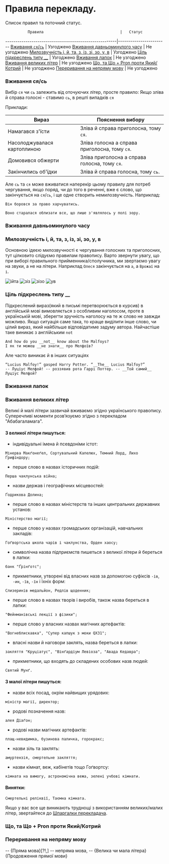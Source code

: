 # Правила перекладу.

Список правил та поточний статус.

              Правила                                  |   Статус
-------------------------------------------------------|------------------------
[Вживання ```ся```/```сь```](#sjasj)                   | Узгоджено
[Вживання давньоминулого часу](#pastperfect)           | Не узгоджено
[Милозвучність і, й, та, з, із, зі, зо, у, в](#ijtaz)  | Узгоджено
[Ціль підкреслень типу __](#underscores)               | Узгоджено
[Вживання лапок](#lapky)                               | Не узгоджено
[Вживання великих літер](#capitalletters)              | Не узгоджено
[Що, та Що + Pron проти Який/Котрий](#pron)            | Не узгоджено
[Переривання на непряму мову](#indirectspeech)         | Не узгоджено

<a name="sjasj"></a>
### Вживання ся/сь 

Вибір ```ся``` чи ```сь``` залежить від оточуючих літер, просте правило: Якщо зліва й справа голосні - ставимо ```сь```, в решті випадків ```ся```

Приклади:

Вираз                         | Пояснення вибору
------------------------------|-------------------------------------------
Намагався з'їсти              | Зліва й справа приголосна, тому ```ся```.
Насолоджувалася картоплиною   | Зліва голосна а справа приголосна, тому ```ся```.
Домовився обжерти             | Зліва приголосна а справа голосна, тому ```ся```.
Закінчились об'їдки           | Зліва й справа голосна, тому ```сь```.


Але ```сь``` та ```ся``` може вживатися наперекір цьому правилу для потреб чергування, якщо поряд, чи до того в реченні, вже є слово, що закінчується на ```ся```/```сь```, і ще одне створить немилозвучність. Наприклад:
```
Він боровся за право харчуватись.
```
```
Воно старалася облизати все, що лише з'являлось у полі зору.
```

<a name="pastperfect"></a>
### Вживання давньоминулого часу 

<a name="ijtaz"></a>
### Милозвучність і, й, та, з, із, зі, зо, у, в 

Основною ідеєю милозвучності є чергування голосних та приголосних, тут цілковито слідуємо правилам правопису. Варто звернути увагу, що при виборі правильного прийменника/сполучника, ми звертаємо увагу на звуки, а не на літери. Наприклад ```Олеся```  закінчується на ```а```, а ```Врожаї``` на ```і```.

![ійта](https://ukr-mova.in.ua/assets/uploads/images/Mova_149.png)
![зіз](https://ukr-mova.in.ua/assets/uploads/images/Mova_290.png)
![зізо](https://ukr-mova.in.ua/assets/uploads/images/Mova_291.png)
![ув](https://ukr-mova.in.ua/assets/uploads/images/Mova_134.png)

<a name="underscores"></a>
### Ціль підкреслень типу __ 

Підкреслений вираз(який в письмі перетворюється в курсив) в англійській мові вимовляється з особливим наголосом, проте в українській мові, зберегти зручність наголосу на те ж слово не завжди можливо. Якщо ситуація саме така, то краще виділити інше слово, чи цілий вираз, який найбільше відповідатиме задуму автора. Найчастіше таке виникає з англійським ```not```
```
And how do you __not__ know about the Malfoys?
І як ти можеш __не знати__ про Мелфоїв?
```
Але часто виникає й в інших ситуаціях
```
“Lucius Malfoy!” gasped Harry Potter. “__The__ Lucius Malfoy?”
-- Луціус Мелфой! -- роззявив рота Гаррі Поттер. -- __Той самий__ Луціус Мелфой?
```

<a name="lapky"></a>
### Вживання лапок

<a name="capitalletters"></a>
### Вживання великих літер

Великі й малі літери зазвичай вживаємо згідно українського правопису. Суперечливі моменти розв’язуємо згідно з перекладом "Абабагаламага".

#### З великої літери пишуться:

+ індивідуальні імена й псевдоніми істот:
```
Мінерва Макґонеґел, Сортувальний Капелюх, Темний Лорд, Лихо Ґрифіндору;
```
+ перше слово в назвах історичних подій:
```
Перша чаклунська війна;
```
+ назви держав і географічних місцевостей:
```
Ґодрикова Долина;
```
+ перше слово в назвах міністерств та інших центральних державних установ:
```
Міністерство магії;
```
+ перше слово у назвах громадських організацій, навчальних закладів:
```
Гоґвортська школа чарів і чаклунства, Орден хаосу;
```
+ символічна назва підприємств пишеться з великої літери й береться в лапки:
```
банк "Ґрінґотс";
```
+ прикметники, утворені від власних назв за допомогою суфіксів ```-ів```, ```-ин```, ```-їв```, ```-їн``` і їхніх форм:
```
Слизеринів медальйон, Редлів щоденник;
```
+ перше слово в назвах творів і виробів, також назва береться в лапки:
```
"Фейнманівські лекції з фізики";
```
+ перше слово у власних назвах магічних артефактів:
```
"Вогнеблискавка", "Супер капшук з моки QX31";
```
+ власні назви й наговори заклять, назва береться в лапки:
```
закляття "Круціатус", "Вінґардіум Левіоза", "Авада Кедавра";
```
+ прикметники, що входять до складених особових назв людей:
```
Святий Мунґ.
```
#### З малої літери пишуться:

+ назви всіх посад, окрім найвищих урядових:
```
міністр магії, директор;
```
+ родові позначення назв:
```
алея Діаґон;
```
+ родові назви магічних артефактів:
```
плащ-невидимка, бузинова паличка, горокракс;
```
+ назви зіль та заклять: 
```
амуртензія, смертельне закляття;
```
+ назви кімнат, веж, кабінетів тощо Гоґвортсу:
```
кімната на вимогу, астрономічна вежа, зелені учбові кімнати.
```
#### Винятки: 
```
Смертельні реліквії, Таємна кімната.
```

Якщо у вас все ще виникають труднощі з використанням великих/малих літер, звертайтеся до [Шпаргалки перекладача](https://github.com/hpimr/hpimr/wiki/Шпаргалка-перекладача).

<a name="pron"></a>
### Що, та Що + Pron проти Який/Котрий

<a name="indirectspeech"></a>
### Переривання на непряму мову

-- {Пряма мова}[?!,] -- непряма мова, -- {Велика чи мала літера}{Продовження прямої мови}
